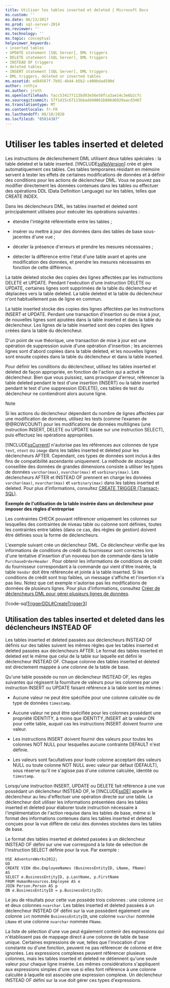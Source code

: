 ```yaml
---
title: Utiliser les tables inserted et deleted | Microsoft Docs
ms.custom: ''
ms.date: 06/13/2017
ms.prod: sql-server-2014
ms.reviewer: ''
ms.technology: ''
ms.topic: conceptual
helpviewer_keywords:
- inserted tables
- UPDATE statement [SQL Server], DML triggers
- DELETE statement [SQL Server], DML triggers
- INSTEAD OF triggers
- deleted tables
- INSERT statement [SQL Server], DML triggers
- DML triggers, deleted or inserted tables
ms.assetid: ed84567f-7b91-4b44-b5b2-c400bda4590d
author: rothja
ms.author: jroth
ms.openlocfilehash: facc534177113bd93e56e50fca3ae14c3e6b2cfc
ms.sourcegitcommit: 57f1d15c67113bbadd40861b886d6929aacd3467
ms.translationtype: MT
ms.contentlocale: fr-FR
ms.lasthandoff: 06/18/2020
ms.locfileid: "85014387"
---
```

# <a name="use-the-inserted-and-deleted-tables"></a>Utiliser les tables inserted et deleted
  Les instructions de déclenchement DML utilisent deux tables spéciales : la table deleted et la table inserted. [!INCLUDE[ssNoVersion](../../includes/ssnoversion-md.md)] crée et gère automatiquement ces tables. Ces tables temporaires résidant en mémoire servent à tester les effets de certaines modifications de données et à définir des conditions pour les actions de déclencheur DML. Vous ne pouvez pas modifier directement les données contenues dans les tables ou effectuer des opérations DDL (Data Definition Language) sur les tables, telles que CREATE INDEX.  
  
 Dans les déclencheurs DML, les tables inserted et deleted sont principalement utilisées pour exécuter les opérations suivantes :  
  
-   étendre l'intégrité référentielle entre les tables ;  
  
-   insérer ou mettre à jour des données dans des tables de base sous-jacentes d'une vue ;  
  
-   déceler la présence d'erreurs et prendre les mesures nécessaires ;  
  
-   détecter la différence entre l'état d'une table avant et après une modification des données, et prendre les mesures nécessaires en fonction de cette différence.  
  
 La table deleted stocke des copies des lignes affectées par les instructions DELETE et UPDATE. Pendant l'exécution d'une instruction DELETE ou UPDATE, certaines lignes sont supprimées de la table du déclencheur et déplacées vers la table deleted. La table deleted et la table du déclencheur n'ont habituellement pas de ligne en commun.  
  
 La table inserted stocke des copies des lignes affectées par les instructions INSERT et UPDATE. Pendant une transaction d'insertion ou de mise à jour, de nouvelles lignes sont ajoutées dans la table inserted et dans la table du déclencheur. Les lignes de la table inserted sont des copies des lignes créées dans la table du déclencheur.  
  
 D'un point de vue théorique, une transaction de mise à jour est une opération de suppression suivie d'une opération d'insertion ; les anciennes lignes sont d'abord copiées dans la table deleted, et les nouvelles lignes sont ensuite copiées dans la table du déclencheur et dans la table inserted.  
  
 Pour définir les conditions du déclencheur, utilisez les tables inserted et deleted de façon appropriée, en fonction de l'action qui a activé le déclencheur. Bien que vous puissiez, sans provoquer d'erreur, référencer la table deleted pendant le test d'une insertion (INSERT) ou la table inserted pendant le test d'une suppression (DELETE), ces tables de test du déclencheur ne contiendront alors aucune ligne.  
  
> [!NOTE]  
>  Si les actions du déclencheur dépendent du nombre de lignes affectées par une modification de données, utilisez les tests (comme l’examen de @@ROWCOUNT) pour les modifications de données multilignes (une instruction INSERT, DELETE ou UPDATE basée sur une instruction SELECT), puis effectuez les opérations appropriées.  
  
 [!INCLUDE[ssCurrent](../../includes/sscurrent-md.md)] n'autorise pas les références aux colonnes de type `text`, `ntext` ou `image` dans les tables inserted et deleted pour les déclencheurs AFTER. Cependant, ces types de données sont inclus à des fins de compatibilité ascendante uniquement. La méthode de stockage conseillée des données de grandes dimensions consiste à utiliser les types de données `varchar(max)`, `nvarchar(max)` et `varbinary(max)`. Les déclencheurs AFTER et INSTEAD OF prennent en charge les données `varchar(max)`, `nvarchar(max)` et `varbinary(max)` dans les tables inserted et deleted. Pour plus d’informations, consultez [CREATE TRIGGER &#40;Transact-SQL&#41;](/sql/t-sql/statements/create-trigger-transact-sql).  
  
 **Exemple de l'utilisation de la table insérée dans un déclencheur pour imposer des règles d'entreprise**  
  
 Les contraintes CHECK pouvant référencer uniquement les colonnes sur lesquelles des contraintes de niveau table ou colonne sont définies, toutes les contraintes entre tables (dans ce cas, des règles de gestion) doivent être définies sous la forme de déclencheurs.  
  
 L'exemple suivant crée un déclencheur DML. Ce déclencheur vérifie que les informations de conditions de crédit du fournisseur sont correctes lors d'une tentative d'insertion d'un nouveau bon de commande dans la table `PurchaseOrderHeader` . Pour obtenir les informations de conditions de crédit du fournisseur correspondant à la commande qui vient d'être insérée, la table `Vendor` doit être référencée et jointe à la table inserted. Si les conditions de crédit sont trop faibles, un message s'affiche et l'insertion n'a pas lieu. Notez que cet exemple n'autorise pas les modifications de données de plusieurs lignes. Pour plus d’informations, consultez [Créer de déclencheurs DML pour gérer plusieurs lignes de données](../triggers/create-dml-triggers-to-handle-multiple-rows-of-data.md).  
  
 [!code-sql[TriggerDDL#CreateTrigger3](../../snippets/tsql/SQL14/tsql/triggerddl/transact-sql/snippet_create_alter_drop_trigger.sql#createtrigger3)]  
  
## <a name="using-the-inserted-and-deleted-tables-in-instead-of-triggers"></a>Utilisation des tables inserted et deleted dans les déclencheurs INSTEAD OF  
 Les tables inserted et deleted passées aux déclencheurs INSTEAD OF définis sur des tables suivent les mêmes règles que les tables inserted et deleted passées aux déclencheurs AFTER. Le format des tables inserted et deleted est le même que celui de la table sur laquelle est défini le déclencheur INSTEAD OF. Chaque colonne des tables inserted et deleted est directement mappée à une colonne de la table de base.  
  
 Qu'une table possède ou non un déclencheur INSTEAD OF, les règles suivantes qui régissent la fourniture de valeurs pour les colonnes par une instruction INSERT ou UPDATE faisant référence à la table sont les mêmes :  
  
-   Aucune valeur ne peut être spécifiée pour une colonne calculée ou de type de données `timestamp`.  
  
-   Aucune valeur ne peut être spécifiée pour les colonnes possédant une propriété IDENTITY, à moins que IDENTITY_INSERT ait la valeur ON pour cette table, auquel cas les instructions INSERT doivent fournir une valeur.  
  
-   Les instructions INSERT doivent fournir des valeurs pour toutes les colonnes NOT NULL pour lesquelles aucune contrainte DEFAULT n'est définie.  
  
-   Les valeurs sont facultatives pour toute colonne acceptant des valeurs NULL ou toute colonne NOT NULL avec valeur par défaut (DEFAULT), sous réserve qu'il ne s'agisse pas d'une colonne calculée, identité ou `timestamp`.  
  
 Lorsqu'une instruction INSERT, UPDATE ou DELETE fait référence à une vue possédant un déclencheur INSTEAD OF, le [!INCLUDE[ssDE](../../includes/ssde-md.md)] appelle le déclencheur au lieu d'effectuer une opération directe sur une table. Le déclencheur doit utiliser les informations présentées dans les tables inserted et deleted pour élaborer toute instruction nécessaire à l'implémentation de l'action requise dans les tables de base, même si le format des informations contenues dans les tables inserted et deleted conçues pour la vue diffère de celui des données stockées dans les tables de base.  
  
 Le format des tables inserted et deleted passées à un déclencheur INSTEAD OF défini sur une vue correspond à la liste de sélection de l'instruction SELECT définie pour la vue. Par exemple :  
  
```  
USE AdventureWorks2012;  
GO  
CREATE VIEW dbo.EmployeeNames (BusinessEntityID, LName, FName)  
AS  
SELECT e.BusinessEntityID, p.LastName, p.FirstName  
FROM HumanResources.Employee AS e   
JOIN Person.Person AS p  
ON e.BusinessEntityID = p.BusinessEntityID;  
```  
  
 Le jeu de résultats pour cette vue possède trois colonnes : une colonne `int` et deux colonnes `nvarchar`. Les tables inserted et deleted passées à un déclencheur INSTEAD OF défini sur la vue possèdent également une colonne `int` nommée `BusinessEntityID`, une colonne `nvarchar` nommée `LName` et une colonne `nvarchar` nommée `FName`.  
  
 La liste de sélection d'une vue peut également contenir des expressions qui n'établissent pas de mappage direct à une colonne de table de base unique. Certaines expressions de vue, telles que l'invocation d'une constante ou d'une fonction, peuvent ne pas référencer de colonne et être ignorées. Les expressions complexes peuvent référencer plusieurs colonnes, mais les tables inserted et deleted ne détiennent qu'une seule valeur pour chaque ligne insérée. Les mêmes considérations s'appliquent aux expressions simples d'une vue si elles font référence à une colonne calculée à laquelle est associée une expression complexe. Un déclencheur INSTEAD OF défini sur la vue doit gérer ces types d'expressions.  
  
  
